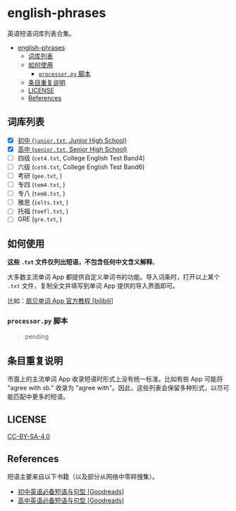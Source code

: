 # english-phrases

英语短语词库列表合集。

- [english-phrases](#english-phrases)
  - [词库列表](#词库列表)
  - [如何使用](#如何使用)
    - [`processor.py` 脚本](#processorpy-脚本)
  - [条目重复说明](#条目重复说明)
  - [LICENSE](#license)
  - [References](#references)

## 词库列表

- [x] [初中 (`junior.txt`, Junior High School)](./lists/junior.txt)
- [x] [高中 (`senior.txt`, Senior High School)](./lists/senior.txt)
- [ ] 四级 (`cet4.txt`, College English Test Band4)
- [ ] 六级 (`cet6.txt`, College English Test Band6)
- [ ] 考研 (`gee.txt`, )
- [ ] 专四 (`tem4.txt`, )
- [ ] 专八 (`tem8.txt`, )
- [ ] 雅思 (`ielts.txt`, )
- [ ] 托福 (`toefl.txt`, )
- [ ] GRE (`gre.txt`, )

## 如何使用

**这些 `.txt` 文件仅列出短语，不包含任何中文含义解释**。

大多数主流单词 App 都提供自定义单词书的功能。导入词条时，打开以上某个 `.txt` 文件，复制全文并填写到单词 App 提供的导入界面即可。

比如：[扇贝单词 App 官方教程 [bilibili]](https://www.bilibili.com/video/BV1ah411c7pp)

### `processor.py` 脚本

> pending

## 条目重复说明

市面上的主流单词 App 收录短语时形式上没有统一标准。比如有些 App 可能将 "agree with sb." 收录为 "agree with"。因此，这些列表会保留多种形式，以尽可能匹配中更多的短语。

## LICENSE

[CC-BY-SA-4.0](./LICENSE)

## References

短语主要来自以下书籍（以及部分从网络中零碎搜集）。

- [初中英语必备短语与句型 [Goodreads]](https://www.goodreads.com/book/show/58065021)
- [高中英语必备短语与句型 [Goodreads]](https://www.goodreads.com/book/show/69016080)
